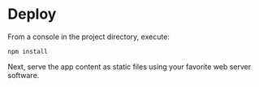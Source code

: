 # Deploy #

From a console in the project directory, execute:

```npm install```

Next, serve the app content as static files using your favorite web server software.

